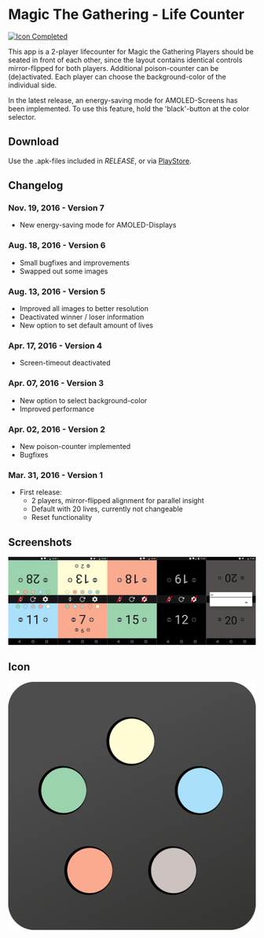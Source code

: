# Magic The Gathering - Life Counter

[![Icon Completed](https://raw.githubusercontent.com/MarcelJurtz/ProjectStatusIcons/master/Completed.png)](https://github.com/MarcelJurtz/ProjectStatusIcons)

This app is a 2-player lifecounter for Magic the Gathering
Players should be seated in front of each other, since the layout contains identical controls mirror-flipped for both players.
Additional poison-counter can be (de)activated.
Each player can choose the background-color of the individual side.

In the latest release, an energy-saving mode for AMOLED-Screens has been implemented. To use this feature, hold the 'black'-button at the color selector.

## Download

Use the .apk-files included in *RELEASE*, or via [PlayStore](https://play.google.com/store/apps/details?id=com.marceljurtz.lifecounter).

## Changelog


### Nov. 19, 2016 - Version 7

 * New energy-saving mode for AMOLED-Displays

### Aug. 18, 2016 - Version 6

 * Small bugfixes and improvements
 * Swapped out some images

### Aug. 13, 2016 - Version 5

 * Improved all images to better resolution
 * Deactivated winner / loser information
 * New option to set default amount of lives

### Apr. 17, 2016 - Version 4

 * Screen-timeout deactivated

### Apr. 07, 2016 - Version 3

 * New option to select background-color
 * Improved performance

### Apr. 02, 2016 - Version 2

 * New poison-counter implemented
 * Bugfixes

### Mar. 31, 2016 - Version 1

 * First release:
   * 2 players, mirror-flipped alignment for parallel insight
   * Default with 20 lives, currently not changeable
   * Reset functionality


## Screenshots

![Screenshots](images/screenshots.png)


## Icon


![Icon](images/icon.png)
